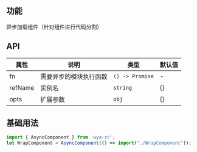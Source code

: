 ## 功能
异步加载组件（针对组件进行代码分割）

## API
属性 | 说明 | 类型 | 默认值
---|---|---|---
fn | 需要异步的模块执行函数 | `() -> Promise` | -
refName | 实例名 | `string` | {}
opts | 扩展参数 | `obj` | {}

## 基础用法

```jsx
import { AsyncComponent } from 'wya-rc';
let WrapComponent = AsyncComponent(() => import("./WrapComponent"));
```